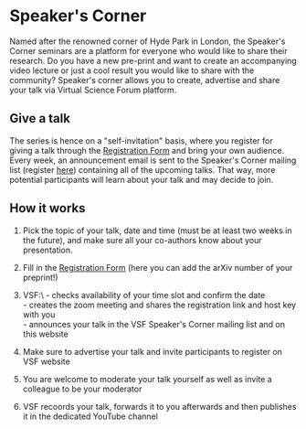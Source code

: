 # Speaker's Corner

Named after the renowned corner of Hyde Park in London, the Speaker's Corner seminars are a platform
for everyone who would like to share their research. Do you have a new pre-print and want to create an accompanying video lecture or just a cool result you would like to share with the community? Speaker's corner allows you to create, advertise and share your talk via Virtual Science Forum platform.

## Give a talk
The series is hence on a "self-invitation" basis, where you register for giving a talk through the [Registration Form](https://github.com/virtualscienceforum/virtualscienceforum/issues/new?template=speakers_corner_application.md) and
bring your own audience. Every week, an announcement email is sent to the Speaker's Corner mailing list (register [here](mailinglist.md)) 
containing all of the upcoming talks. That way, more potential participants will learn about your talk and may decide to join.

## How it works

1. Pick the topic of your talk, date and time (must be at least two weeks in the future), and make sure all your co-authors know about your presentation.
2. Fill in the [Registration Form](https://github.com/virtualscienceforum/virtualscienceforum/issues/new?template=speakers_corner_application.md) (here you can add the arXiv number of your preprint!) 
3. VSF:\ 
             - checks availability of your time slot and confirm the date\
             - creates the zoom meeting and shares the registration link and host key with you\
             - announces your talk in the VSF Speaker's Corner mailing list and on this website

4. Make sure to advertise your talk and invite participants to register on VSF website
5. You are welcome to moderate your talk yourself as well as invite a colleague to be your moderator
6. VSF recoords your talk, forwards it to you afterwards and then publishes it in the dedicated YouTube channel


